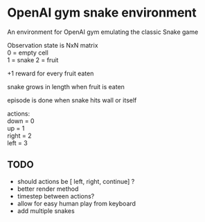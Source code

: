# OpenAI gym snake environment

An environment for OpenAI gym emulating the classic Snake game

Observation state is NxN matrix  
 0 = empty cell  
 1 = snake
 2 = fruit  

+1 reward for every fruit eaten

snake grows in length when fruit is eaten

episode is done when snake hits wall or itself

actions:  
down = 0  
up = 1  
right = 2  
left = 3


## TODO

- should actions be [ left, right, continue] ?
- better render method
- timestep between actions?
- allow for easy human play from keyboard
- add multiple snakes
